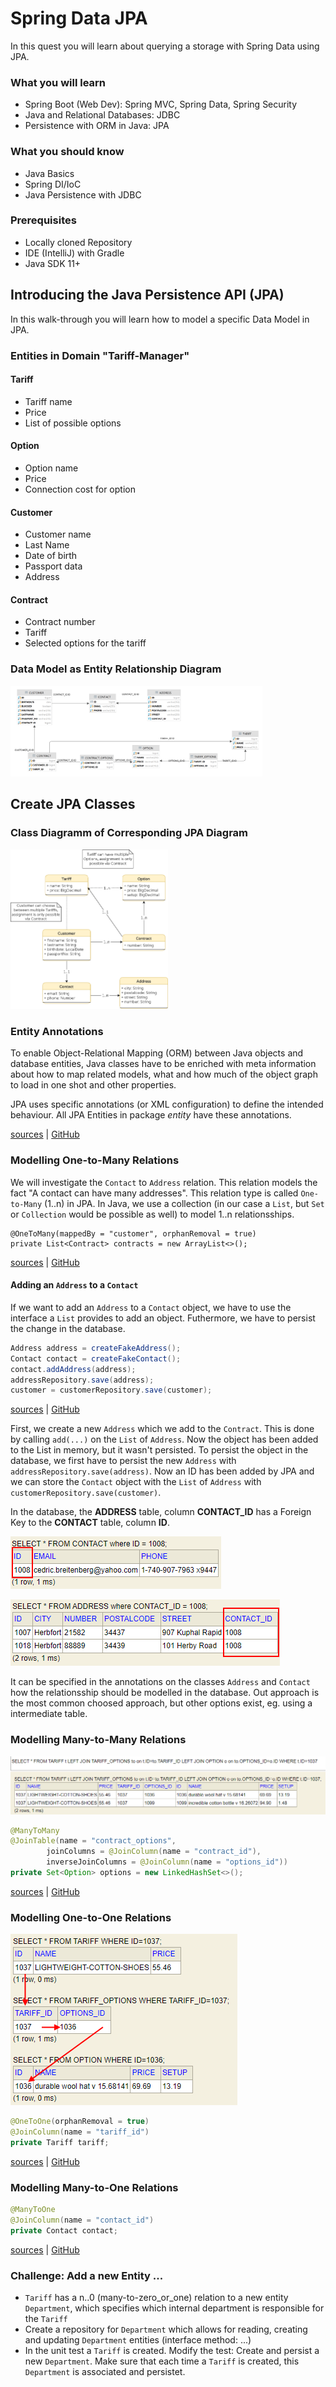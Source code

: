 # Spring Data JPA

In this quest you will learn about querying a storage with Spring Data using JPA. 

### What you will learn

* Spring Boot (Web Dev): Spring MVC, Spring Data, Spring Security
* Java and Relational Databases: JDBC
* Persistence with ORM in Java: JPA

### What you should know

* Java Basics
* Spring DI/IoC
* Java Persistence with JDBC

### Prerequisites

* Locally cloned Repository
* IDE (IntelliJ) with Gradle
* Java SDK 11+

## Introducing the Java Persistence API (JPA)

In this walk-through you will learn how to model a specific Data Model in JPA.

### Entities in Domain "Tariff-Manager"

#### Tariff

* Tariff name
* Price
* List of possible options

#### Option

* Option name
* Price
* Connection cost for option

#### Customer

* Customer name
* Last Name
* Date of birth
* Passport data
* Address

#### Contract

* Contract number
* Tariff
* Selected options for the tariff

### Data Model as Entity Relationship Diagram

<img src="../../../docs/img/tariff-manager-erd.png" width="80%"/>

## Create JPA Classes

### Class Diagramm of Corresponding JPA Diagram

<img src="../../../docs/img/tariff-manager-cd.png" width="50%"/>

### Entity Annotations

To enable Object-Relational Mapping (ORM) between Java objects and database entities, Java classes have to be enriched with meta information about how to map related models, what and how much of the object graph to load in one shot and other properties.

JPA uses specific annotations (or XML configuration) to define the intended behaviour. All JPA Entities in package *entity* have these annotations.  

[sources](../../../src/main/java/dev/wcs/nad/tariffmanager/persistence/entity/) | [GitHub](../../../src/main/java/dev/wcs/nad/tariffmanager/persistence/entity/)

### Modelling One-to-Many Relations

We will investigate the `Contact` to `Address` relation. This relation models the fact "A contact can have many addresses".
This relation type is called `One-to-Many` (1..n) in JPA. In Java, we use a collection (in our case a `List`, but `Set` or `Collection` would be possible as well) to model 1..n relationsships.

```
@OneToMany(mappedBy = "customer", orphanRemoval = true)
private List<Contract> contracts = new ArrayList<>();
```
[sources](../../../src/main/java/dev/wcs/nad/tariffmanager/persistence/entity/Customer.java) | [GitHub](../../../src/main/java/dev/wcs/nad/tariffmanager/persistence/entity/Customer.java#L28)

#### Adding an `Address` to a `Contact`

If we want to add an `Address` to a `Contact` object, we have to use the interface a `List` provides to add an object. Futhermore, we have to persist the change in the database.

```java
Address address = createFakeAddress();
Contact contact = createFakeContact();
contact.addAddress(address);
addressRepository.save(address);
customer = customerRepository.save(customer);
```

[sources](../../../src/test/java/dev/wcs/nad/tariffmanager/InitialDatabaseSetupManualTest.java) | [GitHub](../../../src/test/java/dev/wcs/nad/tariffmanager/InitialDatabaseSetupManualTest.java#L32)

First, we create a new `Address` which we add to the `Contract`. This is done by calling `add(...)` on the `List` of `Address`. Now the object has been added to the List in memory, but it wasn't persisted. To persist the object in the database, we first have to persist the new `Address` with `addressRepository.save(address)`. Now an ID has been added by JPA and we can store the `Contact` object with the `List` of `Address` with `customerRepository.save(customer)`.

In the database, the **ADDRESS** table, column **CONTACT_ID** has a Foreign Key to the **CONTACT** table, column **ID**.  

![](../../../docs/img/db_er_contact.png)

![](../../../docs/img/db_er_address.png)

It can be specified in the annotations on the classes `Address` and `Contact` how the relationsship should be modelled in the database. Out approach is the most common choosed approach, but other options exist, eg. using a intermediate table.

### Modelling Many-to-Many Relations

![](../../../docs/img/db_er_address_join_full.png)

```java
@ManyToMany
@JoinTable(name = "contract_options",
        joinColumns = @JoinColumn(name = "contract_id"),
        inverseJoinColumns = @JoinColumn(name = "options_id"))
private Set<Option> options = new LinkedHashSet<>();
```
[sources](../../../src/main/java/dev/wcs/nad/tariffmanager/persistence/entity/Contract.java) | [GitHub](../../../src/main/java/dev/wcs/nad/tariffmanager/persistence/entity/Contract.java#L25)


### Modelling One-to-One Relations

![](../../../docs/img/db_er_address_no_join_full.png)

```java
@OneToOne(orphanRemoval = true)
@JoinColumn(name = "tariff_id")
private Tariff tariff;
```
[sources](../../../src/main/java/dev/wcs/nad/tariffmanager/persistence/entity/Contract.java) | [GitHub](../../../src/main/java/dev/wcs/nad/tariffmanager/persistence/entity/Contract.java#L21)

### Modelling Many-to-One Relations

```java
@ManyToOne
@JoinColumn(name = "contact_id")
private Contact contact;
```
[sources](../../../src/main/java/dev/wcs/nad/tariffmanager/persistence/entity/Address.java) | [GitHub](../../../src/main/java/dev/wcs/nad/tariffmanager/persistence/entity/Address.java#L24)

### Challenge: Add a new Entity ... 

* `Tariff` has a n..0 (many-to-zero_or_one) relation to a new entity `Department`, which specifies which internal department is responsible for the `Tariff`
* Create a repository for `Department` which allows for reading, creating and updating `Department` entities (interface method: ...)
* In the unit test a `Tariff` is created. Modify the test: Create and persist a new `Department`. Make sure that each time a `Tariff` is created, this `Department` is associated and persistet.

